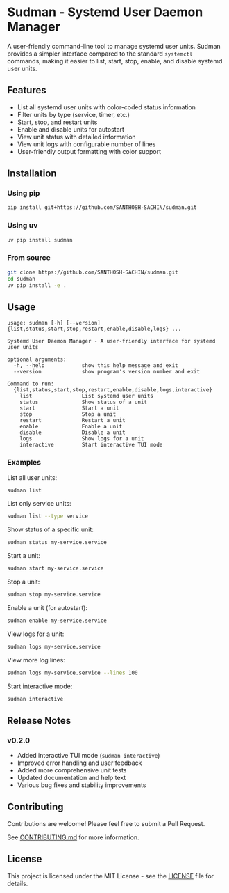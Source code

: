 # Sudman - Systemd User Daemon Manager

A user-friendly command-line tool to manage systemd user units. Sudman provides a simpler interface compared to the standard `systemctl` commands, making it easier to list, start, stop, enable, and disable systemd user units.

## Features

- List all systemd user units with color-coded status information
- Filter units by type (service, timer, etc.)
- Start, stop, and restart units
- Enable and disable units for autostart
- View unit status with detailed information
- View unit logs with configurable number of lines
- User-friendly output formatting with color support

## Installation

### Using pip

```bash
pip install git+https://github.com/SANTHOSH-SACHIN/sudman.git
```

### Using uv

```bash
uv pip install sudman
```

### From source

```bash
git clone https://github.com/SANTHOSH-SACHIN/sudman.git
cd sudman
uv pip install -e .
```

## Usage

```
usage: sudman [-h] [--version] {list,status,start,stop,restart,enable,disable,logs} ...

Systemd User Daemon Manager - A user-friendly interface for systemd user units

optional arguments:
  -h, --help            show this help message and exit
  --version             show program's version number and exit

Command to run:
  {list,status,start,stop,restart,enable,disable,logs,interactive}
    list                List systemd user units
    status              Show status of a unit
    start               Start a unit
    stop                Stop a unit
    restart             Restart a unit
    enable              Enable a unit
    disable             Disable a unit
    logs                Show logs for a unit
    interactive         Start interactive TUI mode
```

### Examples

List all user units:
```bash
sudman list
```

List only service units:
```bash
sudman list --type service
```

Show status of a specific unit:
```bash
sudman status my-service.service
```

Start a unit:
```bash
sudman start my-service.service
```

Stop a unit:
```bash
sudman stop my-service.service
```

Enable a unit (for autostart):
```bash
sudman enable my-service.service
```

View logs for a unit:
```bash
sudman logs my-service.service
```

View more log lines:
```bash
sudman logs my-service.service --lines 100
```

Start interactive mode:
```bash
sudman interactive
```

## Release Notes

### v0.2.0

- Added interactive TUI mode (`sudman interactive`)
- Improved error handling and user feedback
- Added more comprehensive unit tests
- Updated documentation and help text
- Various bug fixes and stability improvements

## Contributing

Contributions are welcome! Please feel free to submit a Pull Request.

See [CONTRIBUTING.md](CONTRIBUTING.md) for more information.

## License

This project is licensed under the MIT License - see the [LICENSE](LICENSE) file for details.
